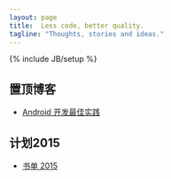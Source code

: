 ```yaml
---
layout: page
title:  Less code, better quality.
tagline: "Thoughts, stories and ideas."
---
```

{% include JB/setup %}


## 置顶博客

* [Android 开发最佳实践](http://blog.andyiac.com/translate/2015/02/21/android-best-practices/)

## 计划2015


* [书单 2015](http://blog.andyiac.com/ideology/2015/02/11/book-list-2015/)


